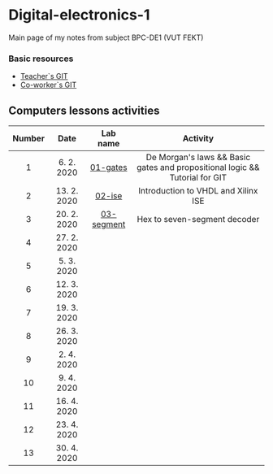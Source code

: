 # Digital-electronics-1

Main page of my notes from subject BPC-DE1 (VUT FEKT)

### Basic resources


* [Teacher`s GIT](https://github.com/tomas-fryza/Digital-electronics-1)
* [Co-worker`s GIT](https://github.com/iMorphiy/Digital-electronic1)

## Computers lessons activities

| **Number** | **Date** | **Lab name** | **Activity** |
| :-: | :-: | :-: | :-: |
|1| 6. 2. 2020 |[01-gates](Labs/01-gates)| De Morgan's laws && Basic gates and propositional logic && Tutorial for GIT |
|2| 13. 2. 2020 |[02-ise](Labs/02-ise)| Introduction to VHDL and Xilinx ISE |
|3| 20. 2. 2020 |[03-segment](Labs/03-segment)| Hex to seven-segment decoder |
|4| 27. 2. 2020 |  |
|5| 5. 3. 2020 |  |
|6| 12. 3. 2020 |  |
|7| 19. 3. 2020 |  |
|8| 26. 3. 2020 |  |
|9| 2. 4. 2020 |  |
|10| 9. 4. 2020 |  |
|11| 16. 4. 2020 |  |
|12| 23. 4. 2020 |  |
|13| 30. 4. 2020 |  |
